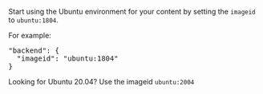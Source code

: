 Start using the Ubuntu environment for your content by setting the `imageid` to `ubuntu:1804`.

For example:

<pre class="file">
"backend": {
  "imageid": "ubuntu:1804"
}
</pre>

Looking for Ubuntu 20.04? Use the imageid `ubuntu:2004`
